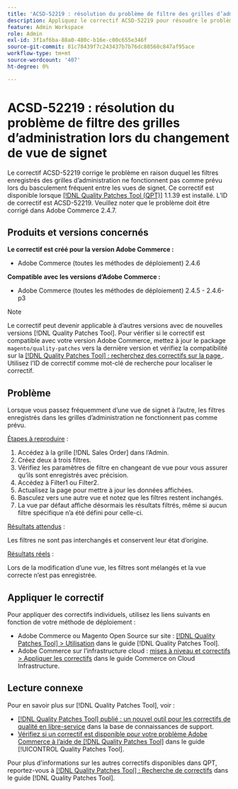 ```yaml
---
title: 'ACSD-52219 : résolution du problème de filtre des grilles d’administration lors du changement de vue de signet'
description: Appliquez le correctif ACSD-52219 pour résoudre le problème Adobe Commerce en raison duquel les filtres enregistrés des grilles d’administration ne fonctionnent pas comme prévu lors du basculement fréquent entre les vues des signets.
feature: Admin Workspace
role: Admin
exl-id: 3f1af6ba-88a0-480c-b16e-c00c655e346f
source-git-commit: 81c78439f7c243437b7b76dc80560c847af95ace
workflow-type: tm+mt
source-wordcount: '407'
ht-degree: 0%

---
```


# ACSD-52219 : résolution du problème de filtre des grilles d’administration lors du changement de vue de signet

Le correctif ACSD-52219 corrige le problème en raison duquel les filtres enregistrés des grilles d’administration ne fonctionnent pas comme prévu lors du basculement fréquent entre les vues de signet. Ce correctif est disponible lorsque [[!DNL Quality Patches Tool (QPT)]](https://experienceleague.adobe.com/fr/docs/commerce-knowledge-base/kb/announcements/commerce-announcements/magento-quality-patches-released-new-tool-to-self-serve-quality-patches) 1.1.39 est installé. L’ID de correctif est ACSD-52219. Veuillez noter que le problème doit être corrigé dans Adobe Commerce 2.4.7.

## Produits et versions concernés

**Le correctif est créé pour la version Adobe Commerce :**

* Adobe Commerce (toutes les méthodes de déploiement) 2.4.6

**Compatible avec les versions d’Adobe Commerce :**

* Adobe Commerce (toutes les méthodes de déploiement) 2.4.5 - 2.4.6-p3

>[!NOTE]
>
>Le correctif peut devenir applicable à d’autres versions avec de nouvelles versions [!DNL Quality Patches Tool]. Pour vérifier si le correctif est compatible avec votre version Adobe Commerce, mettez à jour le package `magento/quality-patches` vers la dernière version et vérifiez la compatibilité sur la [[!DNL Quality Patches Tool] : recherchez des correctifs sur la page ](https://experienceleague.adobe.com/tools/commerce-quality-patches/index.html?lang=fr). Utilisez l’ID de correctif comme mot-clé de recherche pour localiser le correctif.

## Problème

Lorsque vous passez fréquemment d’une vue de signet à l’autre, les filtres enregistrés dans les grilles d’administration ne fonctionnent pas comme prévu.

<u>Étapes à reproduire</u> :

1. Accédez à la grille [!DNL Sales Order] dans l’Admin.
1. Créez deux à trois filtres.
1. Vérifiez les paramètres de filtre en changeant de vue pour vous assurer qu’ils sont enregistrés avec précision.
1. Accédez à Filter1 ou Filter2.
1. Actualisez la page pour mettre à jour les données affichées.
1. Basculez vers une autre vue et notez que les filtres restent inchangés.
1. La vue par défaut affiche désormais les résultats filtrés, même si aucun filtre spécifique n’a été défini pour celle-ci.

<u>Résultats attendus</u> :

Les filtres ne sont pas interchangés et conservent leur état d’origine.

<u>Résultats réels</u> :

Lors de la modification d’une vue, les filtres sont mélangés et la vue correcte n’est pas enregistrée.

## Appliquer le correctif

Pour appliquer des correctifs individuels, utilisez les liens suivants en fonction de votre méthode de déploiement :

* Adobe Commerce ou Magento Open Source sur site : [[!DNL Quality Patches Tool] > Utilisation](/help/tools/quality-patches-tool/usage.md) dans le guide [!DNL Quality Patches Tool].
* Adobe Commerce sur l’infrastructure cloud : [mises à niveau et correctifs > Appliquer les correctifs](https://experienceleague.adobe.com/docs/commerce-cloud-service/user-guide/develop/upgrade/apply-patches.html?lang=fr) dans le guide Commerce on Cloud Infrastructure.

## Lecture connexe

Pour en savoir plus sur [!DNL Quality Patches Tool], voir :

* [[!DNL Quality Patches Tool] publié : un nouvel outil pour les correctifs de qualité en libre-service](https://experienceleague.adobe.com/fr/docs/commerce-knowledge-base/kb/announcements/commerce-announcements/magento-quality-patches-released-new-tool-to-self-serve-quality-patches) dans la base de connaissances de support.
* [Vérifiez si un correctif est disponible pour votre problème Adobe Commerce à l’aide de  [!DNL Quality Patches Tool]](/help/tools/quality-patches-tool/patches-available-in-qpt/check-patch-for-magento-issue-with-magento-quality-patches.md) dans le guide [!UICONTROL Quality Patches Tool].


Pour plus d&#39;informations sur les autres correctifs disponibles dans QPT, reportez-vous à [[!DNL Quality Patches Tool] : Recherche de correctifs](https://experienceleague.adobe.com/tools/commerce-quality-patches/index.html?lang=fr) dans le guide [!DNL Quality Patches Tool].
